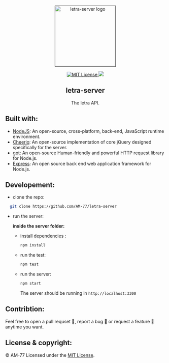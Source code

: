 
<p align="center"><a href="" target="_blank" rel="noopener noreferrer"><img width="192px" height="192px" src="https://i.imgur.com/PXxgi0Y.png" alt="letra-server logo"></a></p>

<p align="center">
  <a href="https://github.com/AM-77/letra-server/blob/master/LICENSE">
  <img src="https://img.shields.io/github/license/am-77/letra-server?color=%23f16e6c&logoColor=%23f16e6c" alt="MIT License" />
  </a>

  <img src="https://img.shields.io/badge/Open%20Source-%E2%99%A5-%23f16e6c" />
</p>

<h2 align="center">letra-server</h2>
<p align="center">The letra API.</p>

## Built with:

  - [NodeJS](https://nodejs.org/): An open-source, cross-platform, back-end, JavaScript runtime environment.
  - [Cheerio](https://cheerio.js.org): An open-source implementation of core jQuery designed specifically for the server.
  - [got](https://github.com/sindresorhus/got): An open-source Human-friendly and powerful HTTP request library for Node.js.
  - [Express](http://expressjs.com/): An open source back end web application framework for Node.js.

## Developement:

- clone the repo:

```bash
  git clone https://github.com/AM-77/letra-server
```

- run the server:

    **inside the server folder:**
    - install dependencies :

        ```bash
        npm install
        ```

    - run the test:

        ```bash
        npm test
        ```

    - run the server:

        ```bash
        npm start
        ```
        The server should be running in `http://localhost:3300`

## Contribtion:

Feel free to open a pull requset 💁, report a bug 🐛 or request a feature 🌟 anytime you want.

## License & copyright:

© AM-77
Licensed under the [MIT License](LICENSE).
